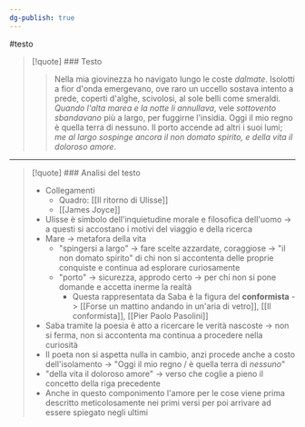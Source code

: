 ```yaml
---
dg-publish: true
---
```

#testo 
>[!quote] ### Testo
>> Nella mia giovinezza ho navigato
>> lungo le coste *dalmate*. Isolotti
>> a fior d'onda emergevano, ove raro
>> un uccello sostava intento a prede,
>> coperti d'alghe, scivolosi, al sole
>> belli come smeraldi. *Quando l'alta
>> marea e la notte li annullava*, vele
>> *sottovento* *sbandavano* più a largo,
>> per fuggirne l'insidia. Oggi il mio regno
>> è quella terra di nessuno. Il porto
>> accende ad altri i suoi lumi; *me al largo
>> sospinge ancora il non domato spirito,
>> e della vita il doloroso amore*.

---

>[!quote] ### Analisi del testo
>- Collegamenti
>	- Quadro: [[Il ritorno di Ulisse]]
>	- [[James Joyce]]
>- Ulisse è simbolo dell'inquietudine morale e filosofica dell'uomo -> a questi si accostano i motivi del viaggio e della ricerca
>- Mare -> metafora della vita
>	- "spingersi a largo" -> fare scelte azzardate, coraggiose -> "il non domato spirito" di chi non si accontenta delle proprie conquiste e continua ad esplorare curiosamente
>	- "porto" -> sicurezza, approdo certo -> per chi non si pone domande e accetta inerme la realtà
>		- Questa rappresentata da Saba è la figura del **conformista** -> [[Forse un mattino andando in un'aria di vetro]], [[Il conformista]], [[Pier Paolo Pasolini]]
>- Saba tramite la poesia è atto a ricercare le verità nascoste -> non si ferma, non si accontenta ma continua a procedere nella curiosità
>- Il poeta non si aspetta nulla in cambio, anzi procede anche a costo dell'isolamento ->  "Oggi il mio regno / è quella terra di *nessuno*"
>- "della vita il doloroso amore" -> verso che coglie a pieno il concetto della riga precedente
>- Anche in questo componimento l'amore per le cose viene prima descritto meticolosamente nei primi versi per poi arrivare ad essere spiegato negli ultimi 

